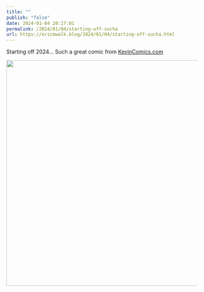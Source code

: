 ```yaml
---
title: ""
publish: "false"
date: 2024-01-04 20:17:01
permalink: /2024/01/04/starting-off-sucha
url: https://ericmwalk.blog/2024/01/04/starting-off-sucha.html
---
```


Starting off 2024… Such a great comic from [KevinComics.com](https://www.kevincomics.com/comic/the-first-week-of-january/)

<img src="uploads/2024/0db6303c82.jpg" width="600" height="595" alt="">
